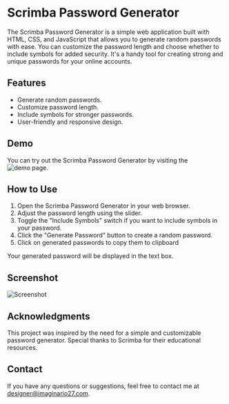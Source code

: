 # Scrimba Password Generator

The Scrimba Password Generator is a simple web application built with HTML, CSS, and JavaScript that allows you to generate random passwords with ease. You can customize the password length and choose whether to include symbols for added security. It's a handy tool for creating strong and unique passwords for your online accounts.

## Features
- Generate random passwords.
- Customize password length.
- Include symbols for stronger passwords.
- User-friendly and responsive design.

## Demo
You can try out the Scrimba Password Generator by visiting the ![demo page](https://scrimba-password-generator-img27.netlify.app).

## How to Use
1. Open the Scrimba Password Generator in your web browser.
2. Adjust the password length using the slider.
3. Toggle the "Include Symbols" switch if you want to include symbols in your password.
4. Click the "Generate Password" button to create a random password.
5. Click on generated passwords to copy them to clipboard
   
Your generated password will be displayed in the text box.

## Screenshot
![Screenshot](my-image.png)

## Acknowledgments
This project was inspired by the need for a simple and customizable password generator.
Special thanks to Scrimba for their educational resources.

## Contact
If you have any questions or suggestions, feel free to contact me at designer@imaginario27.com.

